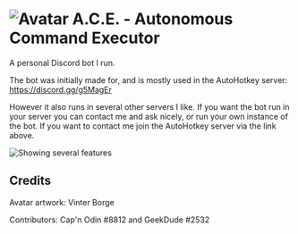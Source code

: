 # ![Avatar](https://i.imgur.com/Sv7L0a1.png) A.C.E. - Autonomous Command Executor

A personal Discord bot I run.

The bot was initially made for, and is mostly used in the AutoHotkey server:
https://discord.gg/g5MagEr

However it also runs in several other servers I like. If you want the bot run in your server you can contact me and ask nicely, or run your own instance of the bot. If you want to contact me join the AutoHotkey server via the link above.

![Showing several features](https://i.imgur.com/Iu04Jro.gif)

## Credits

Avatar artwork: Vinter Borge

Contributors: Cap'n Odin #8812 and GeekDude #2532